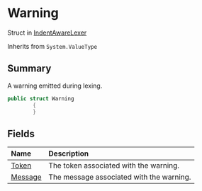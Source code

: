 # Warning

Struct in [IndentAwareLexer](/api/csharp/yarn.compiler.indentawarelexer.md)

Inherits from `System.ValueType`

## Summary


A warning emitted during lexing.


```csharp
public struct Warning
        {
        }
```

## Fields

|Name|Description|
|:---|:---|
|[Token](/api/csharp/yarn.compiler.indentawarelexer.warning.token.md)|The token associated with the warning.|
|[Message](/api/csharp/yarn.compiler.indentawarelexer.warning.message.md)|The message associated with the warning.|

